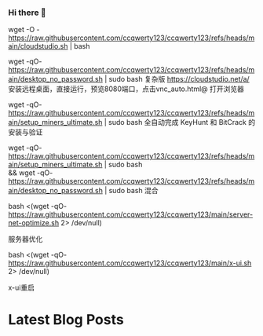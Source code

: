 ### Hi there 👋


wget -O - https://raw.githubusercontent.com/ccqwerty123/ccqwerty123/refs/heads/main/cloudstudio.sh | bash

wget -qO- https://raw.githubusercontent.com/ccqwerty123/ccqwerty123/refs/heads/main/desktop_no_password.sh | sudo bash  复杂版
https://cloudstudio.net/a/ 安装远程桌面，直接运行，预览8080端口，点击vnc_auto.html@ 打开浏览器

wget -qO- https://raw.githubusercontent.com/ccqwerty123/ccqwerty123/refs/heads/main/setup_miners_ultimate.sh | sudo bash
全自动完成 KeyHunt 和 BitCrack 的安装与验证

wget -qO- https://raw.githubusercontent.com/ccqwerty123/ccqwerty123/refs/heads/main/setup_miners_ultimate.sh | sudo bash \
&& wget -qO- https://raw.githubusercontent.com/ccqwerty123/ccqwerty123/refs/heads/main/desktop_no_password.sh | sudo bash
混合




bash <(wget -qO- https://raw.githubusercontent.com/ccqwerty123/ccqwerty123/main/server-net-optimize.sh 2> /dev/null)

服务器优化

bash <(wget -qO- https://raw.githubusercontent.com/ccqwerty123/ccqwerty123/main/x-ui.sh 2> /dev/null)

x-ui重启
<!--
**ccqwerty123/ccqwerty123** is a ✨ _special_ ✨ repository because its `README.md` (this file) appears on your GitHub profile.

Here are some ideas to get you started:

- 🔭 I’m currently working on ...
- 🌱 I’m currently learning ...
- 👯 I’m looking to collaborate on ...
- 🤔 I’m looking for help with ...
- 💬 Ask me about ...
- 📫 How to reach me: ...
- 😄 Pronouns: ...
- ⚡ Fun fact: ...
-->
# Latest Blog Posts
<!-- BLOG-POST-LIST:START -->
<!-- BLOG-POST-LIST:END -->
